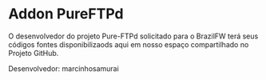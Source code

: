 Addon PureFTPd
=============

O desenvolvedor do projeto Pure-FTPd solicitado para o BrazilFW terá seus códigos fontes disponibilizaods aqui em nosso espaço compartilhado no Projeto GitHub.

Desenvolvedor: marcinhosamurai
